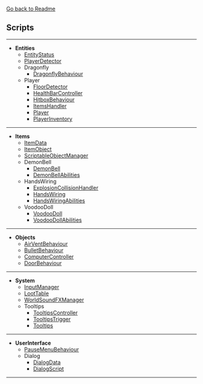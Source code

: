 ﻿[Go back to Readme](https://github.com/WojciechPrusaczyk/neo-punk/tree/main?tab=readme-ov-file#dokumentacja-kodu)

## Scripts

---

- **Entities**
    - [EntityStatus](scripts/Entities/EntityStatus.md)
    - [PlayerDetector](scripts/Entities/PlayerDetector.md)
    - Dragonfly
        - [DragonflyBehaviour](scripts/Entities/Dragonfly/DragonflyBehaviour.md)
    - Player
        - [FloorDetector](scripts/Entities/Player/FloorDetector.md)
        - [HealthBarController](scripts/Entities/Player/HealthBarController.md)
        - [HitboxBehaviour](scripts/Entities/Player/HitboxBehaviour.md)
        - [ItemsHandler](scripts/Entities/Player/ItemsHandler.md)
        - [Player](scripts/Entities/Player/Player.md)
        - [PlayerInventory](scripts/Entities/Player/PlayerInventory.md)
---
- **Items**
    - [ItemData](scripts/Items/ItemData.md)
    - [ItemObject](scripts/Items/ItemObject.md)
    - [ScriptableObjectManager](scripts/Items/ScriptableObjectManager.md)
    - DemonBell
        - [DemonBell](scripts/Items/DemonBell/DemonBell.md)
        - [DemonBellAbilities](scripts/Items/DemonBell/DemonBellAbilities.md)
    - HandsWiring
        - [ExplosionCollisionHandler](scripts/Items/HandsWiring/ExplosionCollisionHandler.md)
        - [HandsWiring](scripts/Items/HandsWiring/HandsWiring.md)
        - [HandsWiringAbilities](scripts/Items/HandsWiring/HandsWiringAbilities.md)
    - VoodooDoll
        - [VoodooDoll](scripts/Items/VoodooDoll/VoodooDoll.md)
        - [VoodooDollAbilities](scripts/Items/VoodooDoll/VoodooDollAbilities.md)
---
- **Objects**
    - [AirVentBehaviour](scripts/Objects/AirVentBehaviour.md)
    - [BulletBehaviour](scripts/Objects/BulletBehaviour.md)
    - [ComputerController](scripts/Objects/ComputerController.md)
    - [DoorBehaviour](scripts/Objects/DoorBehaviour.md)
---
- **System**
    - [InputManager](scripts/System/InputManager.md)
    - [LootTable](scripts/System/LootTable.md)
    - [WorldSoundFXManager](scripts/System/WorldSoundFXManager.md)
    - Tooltips
        - [TooltipsController](scripts/System/Tooltips/TooltipsController.md)
        - [TooltipsTrigger](scripts/System/Tooltips/TooltipsTrigger.md)
        - [Tooltips](scripts/System/Tooltips/Tooltips.md)
---
- **UserInterface**
    - [PauseMenuBehaviour](scripts/UserInterface/PauseMenuBehaviour.md)
    - Dialog
        - [DialogData](scripts/UserInterface/Dialog/DialogData.md)
        - [DialogScript](scripts/UserInterface/Dialog/DialogScript.md)
---
